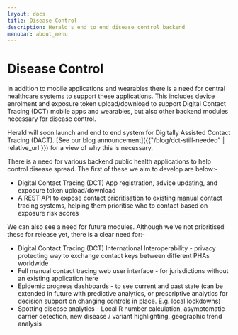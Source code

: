 ```yaml
---
layout: docs
title: Disease Control
description: Herald's end to end disease control backend
menubar: about_menu
---
```


# Disease Control

In addition to mobile applications and wearables there is a need for central healthcare systems
to support these applications. This includes device enrolment and exposure token upload/download
to support Digital Contact Tracing (DCT) mobile apps and wearables, but also other backend
modules necessary for disease control.

Herald will soon launch and end to end system for Digitally Assisted Contact Tracing (DACT).
[See our blog announcement]({{"/blog/dct-still-needed" | relative_url }}) for a view of why this is necessary.

There is a need for various backend public health applications to help control disease spread.
The first of these we aim to develop are below:-

- Digital Contact Tracing (DCT) App registration, advice updating, and exposure token upload/download
- A REST API to expose contact prioritisation to existing manual contact tracing systems, helping them prioritise who to contact based on exposure risk scores

We can also see a need for future modules. Although we've not prioritised these for release yet, there is a clear need for:-

- Digital Contact Tracing (DCT) International Interoperability - privacy protecting way to exchange contact keys between different PHAs worldwide
- Full manual contact tracing web user interface - for jurisdictions without an existing application here
- Epidemic progress dashboards - to see current and past state (can be extended in future with predictive analytics, or prescriptive analytics for decision support on changing controls in place. E.g. local lockdowns)
- Spotting disease analytics - Local R number calculation, asymptomatic carrier detection, new disease / variant highlighting, geographic trend analysis
